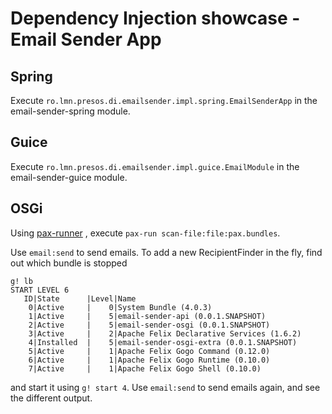 Dependency Injection showcase - Email Sender App
===

Spring
--

Execute `ro.lmn.presos.di.emailsender.impl.spring.EmailSenderApp` in the email-sender-spring module.

Guice
--

Execute `ro.lmn.presos.di.emailsender.impl.guice.EmailModule` in the email-sender-guice module.

OSGi
--

Using [pax-runner](http://google.com) , execute `pax-run scan-file:file:pax.bundles`.

Use `email:send` to send emails. To add a new RecipientFinder in the fly, find out which bundle is stopped

	g! lb
	START LEVEL 6
	   ID|State      |Level|Name
	    0|Active     |    0|System Bundle (4.0.3)
	    1|Active     |    5|email-sender-api (0.0.1.SNAPSHOT)
	    2|Active     |    5|email-sender-osgi (0.0.1.SNAPSHOT)
	    3|Active     |    2|Apache Felix Declarative Services (1.6.2)
	    4|Installed  |    5|email-sender-osgi-extra (0.0.1.SNAPSHOT)
	    5|Active     |    1|Apache Felix Gogo Command (0.12.0)
	    6|Active     |    1|Apache Felix Gogo Runtime (0.10.0)
	    7|Active     |    1|Apache Felix Gogo Shell (0.10.0)

and start it using `g! start 4`. Use `email:send` to send emails again, and see the different output.